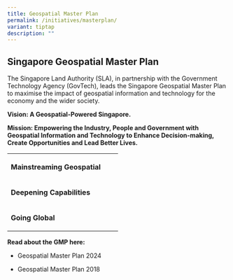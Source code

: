```yaml
---
title: Geospatial Master Plan
permalink: /initiatives/masterplan/
variant: tiptap
description: ""
---
```

<h2>Singapore Geospatial <strong>Master Plan</strong></h2><p>The Singapore Land Authority (SLA), in partnership with the Government Technology Agency&nbsp;(GovTech), leads the Singapore Geospatial Master Plan to maximise the impact of geospatial information and technology for the economy and the wider society.</p><p><strong>Vision: A Geospatial-Powered Singapore.</strong></p><p><strong>Mission: Empowering the Industry, People and Government with Geospatial Information and Technology to Enhance Decision-making, Create Opportunities and Lead Better Lives.</strong></p><table><tbody><tr><th rowspan="1" colspan="1"><p><strong>Mainstreaming Geospatial</strong></p></th><th rowspan="1" colspan="1"><p></p></th><th rowspan="1" colspan="1"><p></p></th></tr><tr><td rowspan="1" colspan="1"><p><strong>Deepening Capabilities</strong></p></td><td rowspan="1" colspan="1"><p></p></td><td rowspan="1" colspan="1"><p></p></td></tr><tr><td rowspan="1" colspan="1"><p><strong>Going Global</strong></p></td><td rowspan="1" colspan="1"><p></p></td><td rowspan="1" colspan="1"><p></p></td></tr></tbody></table><p><strong>Read about the GMP here:</strong></p><ul data-tight="true" class="tight"><li><p>Geospatial Master Plan 2024</p></li><li><p>Geospatial Master Plan 2018</p></li></ul><p></p>